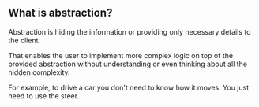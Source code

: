 ## What is abstraction?
Abstraction is hiding the information or providing only necessary details to the client.

That enables the user to implement more complex logic on top of the provided abstraction without understanding or even thinking about all the hidden complexity.

For example, to drive a car you don't need to know how it moves. You just need to use the steer.
